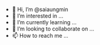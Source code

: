 - 👋 Hi, I’m @saiaungmin
- 👀 I’m interested in ...
- 🌱 I’m currently learning ...
- 💞️ I’m looking to collaborate on ...
- 📫 How to reach me ...

<!---
saiaungmin/saiaungmin is a ✨ special ✨ repository because its `README.md` (this file) appears on your GitHub profile.
You can click the Preview link to take a look at your changes.
--->

